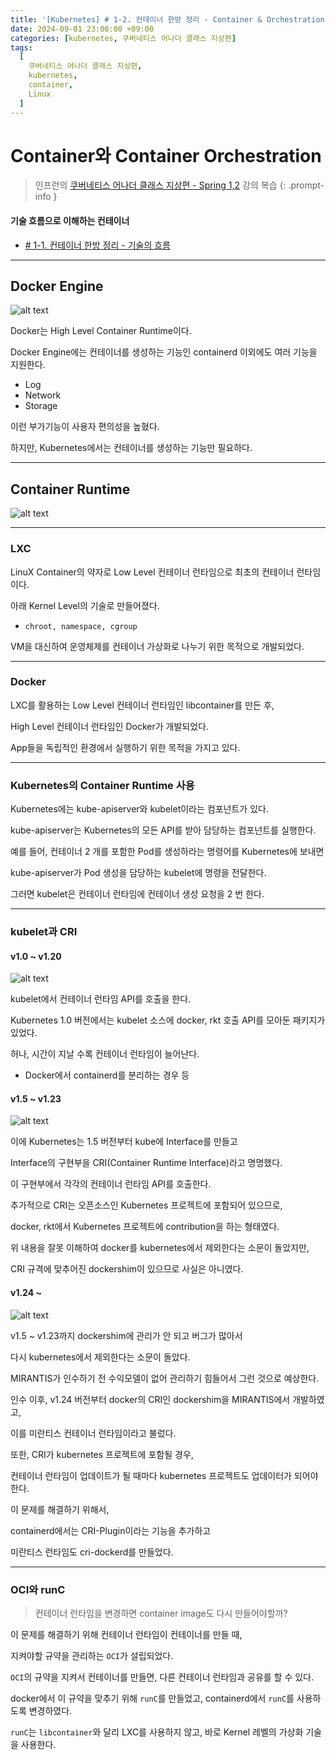 ```yaml
---
title: '[Kubernetes] # 1-2. 컨테이너 한방 정리 - Container & Orchestration'
date: 2024-09-01 23:00:00 +09:00
categories: [kubernetes, 쿠버네티스 어나더 클래스 지상편]
tags:
  [
    쿠버네티스 어나더 클래스 지상편,
    kubernetes,
    container,
    Linux
  ]
---
```



# Container와 Container Orchestration
> 인프런의 [쿠버네티스 어나더 클래스 지상편 - Spring 1,2](https://www.inflearn.com/course/%EC%BF%A0%EB%B2%84%EB%84%A4%ED%8B%B0%EC%8A%A4-%EC%96%B4%EB%82%98%EB%8D%94-%ED%81%B4%EB%9E%98%EC%8A%A4-%EC%A7%80%EC%83%81%ED%8E%B8-sprint1) 강의 복습
{: .prompt-info }

#### 기술 흐름으로 이해하는 컨테이너
- [\# 1-1. 컨테이너 한방 정리 - 기술의 흐름](/posts/kubernetes-container/) 

---

## Docker Engine
![alt text](assets/img/posts/2024-09-01/container-orchestration/docker_engine.png)

Docker는 High Level Container Runtime이다.

Docker Engine에는 컨테이너를 생성하는 기능인 containerd 이외에도 여러 기능을 지원한다.

- Log
- Network
- Storage

이런 부가기능이 사용자 편의성을 높혔다.

하지만, Kubernetes에서는 컨테이너를 생성하는 기능만 필요하다.

---

## Container Runtime
> 

![alt text](assets/img/posts/2024-09-01/container-orchestration/container_runtime.png)

---

### LXC

LinuX Container의 약자로 Low Level 컨테이너 런타임으로 최초의 컨테이너 런타임이다.

아래 Kernel Level의 기술로 만들어졌다.

- `chroot, namespace, cgroup`

VM을 대신하여 운영체제를 컨테이너 가상화로 나누기 위한 목적으로 개발되었다.

---

### Docker

LXC를 활용하는 Low Level 컨테이너 런타임인 libcontainer를 만든 후,

High Level 컨테이너 런타임인 Docker가 개발되었다.

App들을 독립적인 환경에서 실행하기 위한 목적을 가지고 있다.

---

### Kubernetes의 Container Runtime 사용

Kubernetes에는 kube-apiserver와 kubelet이라는 컴포넌트가 있다.

kube-apiserver는 Kubernetes의 모든 API를 받아 담당하는 컴포넌트를 실행한다.

예를 들어, 컨테이너 2 개를 포함한 Pod를 생성하라는 명령어를 Kubernetes에 보내면

kube-apiserver가 Pod 생성을 담당하는 kubelet에 명령을 전달한다.

그러면 kubelet은 컨테이너 런타임에 컨테이너 생성 요청을 2 번 한다.

---

### kubelet과 CRI

#### v1.0 ~ v1.20

![alt text](assets/img/posts/2024-09-01/container-orchestration/v1.0.png)

kubelet에서 컨테이너 런타임 API를 호출을 한다.

Kubernetes 1.0 버전에서는 kubelet 소스에 docker, rkt 호출 API를 모아둔 패키지가 있었다.

허나, 시간이 지날 수록 컨테이너 런타임이 늘어난다.
  
- Docker에서 containerd를 분리하는 경우 등

#### v1.5 ~ v1.23

![alt text](assets/img/posts/2024-09-01/container-orchestration/v1.5.png)

이에 Kubernetes는 1.5 버전부터 kube에 Interface를 만들고 

Interface의 구현부을 CRI(Container Runtime Interface)라고 명명했다.

이 구현부에서 각각의 컨테이너 런타임 API를 호출한다.

추가적으로 CRI는 오픈소스인 Kubernetes 프로젝트에 포함되어 있으므로,

docker, rkt에서 Kubernetes 프로젝트에 contribution을 하는 형태였다.

위 내용을 잘못 이해하여 docker를 kubernetes에서 제외한다는 소문이 돌았지만,

CRI 규격에 맞추어진 dockershim이 있으므로 사실은 아니였다.

#### v1.24 ~ 

![alt text](assets/img/posts/2024-09-01/container-orchestration/v1.24.png)

v1.5 ~ v1.23까지 dockershim에 관리가 안 되고 버그가 많아서

다시 kubernetes에서 제외한다는 소문이 돌았다.

MIRANTIS가 인수하기 전 수익모델이 없어 관리하기 힘들어서 그런 것으로 예상한다.

인수 이후, v1.24 버전부터 docker의 CRI인 dockershim을 MIRANTIS에서 개발하였고,

이를 미란티스 컨테이너 런타임이라고 불렀다.

또한, CRI가 kubernetes 프로젝트에 포함될 경우, 

컨테이너 런타임이 업데이트가 될 때마다 kubernetes 프로젝트도 업데이터가 되어야 한다.

이 문제를 해결하기 위해서, 

containerd에서는 CRI-Plugin이라는 기능을 추가하고

미란티스 런타임도 cri-dockerd를 만들었다.

---

### OCI와 runC
> 컨테이너 런타임을 변경하면 container image도 다시 만들어야할까?

이 문제를 해결하기 위해 컨테이너 런타임이 컨테이너를 만들 때,

지켜야할 규약을 관리하는 `OCI`가 설립되었다.

`OCI`의 규약을 지켜서 컨테이너를 만들면, 다른 컨테이너 런타임과 공유를 할 수 있다. 

docker에서 이 규약을 맞추기 위해 `runC`를 만들었고, containerd에서 `runC`를 사용하도록 변경하였다.

`runC`는 `libcontainer`와 달리 LXC를 사용하지 않고, 바로 Kernel 레벨의 가상화 기술을 사용한다.